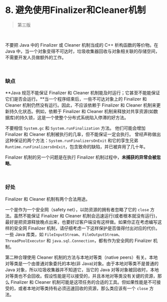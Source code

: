 # 8. 避免使用Finalizer和Cleaner机制

> 第三版

​    

不要把 Java 中的 Finalizer 或 Cleaner 机制当成的 C++ 析构函数的等价物。在 Java 中，当一个对象变得不可达时，垃圾收集器回收与对象相关联的存储空间，不需要开发人员做额外的工作。 

​    

### 缺点

**Java 规范不能保证 Finalizer 和 Cleaner 机制能及时运行；它甚至不能能保证它们是否会运行。**当一个程序结束后，一些不可达对象上的 Finalizer 和 Cleaner 机制仍然没有运行。因此，不应该依赖于 Finalizer 和 Cleaner 机制来更新持久化状态。例如，依赖于 Finalizer 和 Cleaner 机制来释放对共享资源(如数据库)的持久锁，这是一个使整个分布式系统陷入停滞的好方法。

不要相信 `System.gc` 和 `System.runFinalization` 方法。 他们可能会增加 Finalizer 和 Cleaner 机制被执行的几率，但不能保证一定会执行。 曾经声称做出这种保证的两个方法：`System.runFinalizersOnExit` 和它的孪生兄弟 `Runtime.runFinalizersOnExit`，包含致命的缺陷，并已被弃用了几十年。

Finalizer 机制的另一个问题是在执行 Finalizer 机制过程中，**未捕获的异常会被忽略**。

​    

### 好处

Finalizer 和 Cleaner 机制有两个合法用途。

一个是作为一个安全网（safety net），以防资源的拥有者忽略了它的 `close` 方法。虽然不能保证 Finalizer 和 Cleaner 机制会迅速运行(或者根本就没有运行)，最好是把资源释放晚点出来，也要好过客户端没有这样做。如果你正在考虑编写这样的安全网 Finalizer 机制，请仔细考虑一下这样保护是否值得付出对应的代价。一些 Java 库类，如 `FileInputStream`、`FileOutputStream`、`ThreadPoolExecutor` 和 `java.sql.Connection`，都有作为安全网的 Finalizer 机制。

第二种合理使用 Cleaner 机制的方法与本地对等类（native peers）有关。本地对等类是一个由普通对象委托的本地(非 Java)对象。由于本地对等类不是普通的 Java 对象，所以垃圾收集器并不知道它，当它的 Java 对等对象被回收时，本地对等类也不会回收。假设性能是可以接受的，并且本地对等类没有关键的资源，那么 Finalizer 和 Cleaner 机制可能是这项任务的合适的工具。但如果性能是不可接受的，或者本地对等类持有必须迅速回收的资源，那么类应该有一个 `close` 方法。

